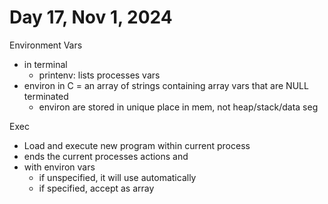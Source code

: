 # Day 17, Nov 1, 2024

Environment Vars
- in terminal
  - printenv: lists processes vars
- environ in C = an array of strings containing array vars that are NULL terminated
  - environ are stored in unique place in mem, not heap/stack/data seg

Exec
- Load and execute new program within current process
- ends the current processes actions and
- with environ vars
  - if unspecified, it will use automatically
  - if specified, accept as array